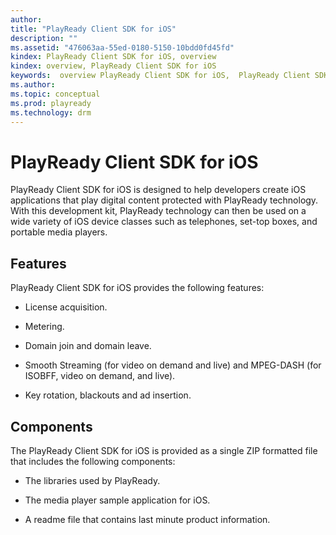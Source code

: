 ```yaml
---
author:
title: "PlayReady Client SDK for iOS"
description: ""
ms.assetid: "476063aa-55ed-0180-5150-10bdd0fd45fd"
kindex: PlayReady Client SDK for iOS, overview
kindex: overview, PlayReady Client SDK for iOS
keywords:  overview PlayReady Client SDK for iOS,  PlayReady Client SDK for iOS overview
ms.author:
ms.topic: conceptual
ms.prod: playready
ms.technology: drm
---
```



# PlayReady Client SDK for iOS


PlayReady Client SDK for iOS is designed to help developers create iOS applications that play digital content protected with PlayReady technology. With this development kit, PlayReady technology can then be used on a wide variety of iOS device classes such as telephones, set-top boxes, and portable media players.

<a id="ID4ER"></a>



## Features


PlayReady Client SDK for iOS provides the following features:

   *  License acquisition.

   *  Metering.

   *  Domain join and domain leave.

   *  Smooth Streaming (for video on demand and live) and MPEG-DASH (for ISOBFF, video on demand, and live).

   *  Key rotation, blackouts and ad insertion.


<a id="ID4EQB"></a>



## Components


The PlayReady Client SDK for iOS is provided as a single ZIP formatted file that includes the following components:

   *  The libraries used by PlayReady.

   *  The media player sample application for iOS.

   *  A readme file that contains last minute product information.

